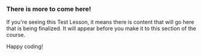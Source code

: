 ### There is more to come here! 

If you're seeing this Test Lesson, it means there is content that will go here that is being finalized. It will appear before you make it to this section of the course. 

Happy coding!
